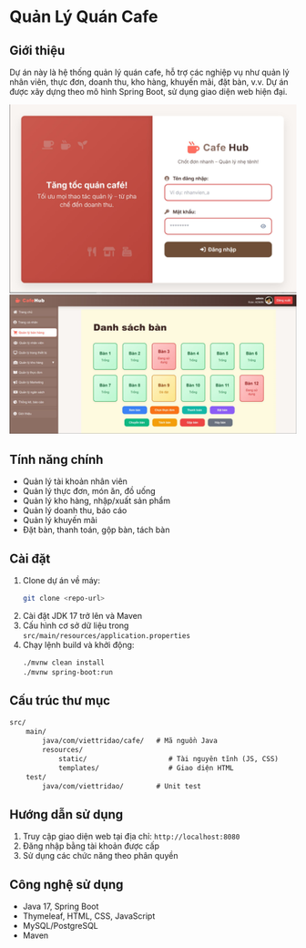 # Quản Lý Quán Cafe

## Giới thiệu

Dự án này là hệ thống quản lý quán cafe, hỗ trợ các nghiệp vụ như quản lý nhân viên, thực đơn, doanh thu, kho hàng, khuyến mãi, đặt bàn, v.v. Dự án được xây dựng theo mô hình Spring Boot, sử dụng giao diện web hiện đại.

![Ảnh trang đăng nhập](src/main/resources/static/image/Cafe_1.png)
![Ảnh chức năng quản lý bán hàng](src/main/resources/static/image/Cafe_2.png)

## Tính năng chính

- Quản lý tài khoản nhân viên
- Quản lý thực đơn, món ăn, đồ uống
- Quản lý kho hàng, nhập/xuất sản phẩm
- Quản lý doanh thu, báo cáo
- Quản lý khuyến mãi
- Đặt bàn, thanh toán, gộp bàn, tách bàn

## Cài đặt

1. Clone dự án về máy:
   ```bash
   git clone <repo-url>
   ```
2. Cài đặt JDK 17 trở lên và Maven
3. Cấu hình cơ sở dữ liệu trong `src/main/resources/application.properties`
4. Chạy lệnh build và khởi động:
   ```bash
   ./mvnw clean install
   ./mvnw spring-boot:run
   ```

## Cấu trúc thư mục

```
src/
	main/
		java/com/viettridao/cafe/   # Mã nguồn Java
		resources/
			static/                    # Tài nguyên tĩnh (JS, CSS)
			templates/                 # Giao diện HTML
	test/
		java/com/viettridao/        # Unit test
```

## Hướng dẫn sử dụng

1. Truy cập giao diện web tại địa chỉ: `http://localhost:8080`
2. Đăng nhập bằng tài khoản được cấp
3. Sử dụng các chức năng theo phân quyền

## Công nghệ sử dụng

- Java 17, Spring Boot
- Thymeleaf, HTML, CSS, JavaScript
- MySQL/PostgreSQL
- Maven
